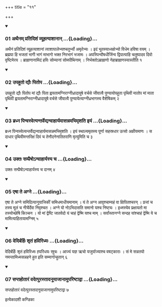 +++
title = "११"

+++

<div class="js_include" includetitle="true" newlevelforh1="3" unfilled="" url="/vedAH_yajuH/taittirIyam/sUtram/ApastambaH/shrautam/vishvAsa-prastutiH/04/11/01_athainam_pratidishaM_vyUhatyAshAnAn.md">
<details open><summary><h3>01 अथैनम् प्रतिदिशं व्यूहत्याशानान् ...{Loading}...</h3></summary>

अथैनं प्रतिदिशं व्यूहत्याशानां त्वाशापालेभ्यश्चतुर्भ्यो अमृतेभ्यः । इदं भूतस्याध्यक्षेभ्यो विधेम हविषा वयम् । ब्रह्मपा हि भजतां भागी भागं माभागो भक्त निरभागं भजामः । अपस्पिन्वौषधीर्जिन्व द्विपात्पाहि चतुष्पादव दिवो वृष्टिमेरय । ब्राह्मणानामिदं हविः सोम्यानां सोमपीथिनाम् । निर्भक्तोऽब्राह्मणो नेहाब्राह्मणस्यास्तीति १
</details>
</div>

<div class="js_include collapsed" newlevelforh1="4" title="सर्वाष् टीकाः" url="/vedAH_yajuH/taittirIyam/sUtram/ApastambaH/shrautam/sarvASh_TIkAH/04/11/01_athainam_pratidishaM_vyUhatyAshAnAn.md"> </div>



<div class="js_include collapsed" newlevelforh1="4" title="मूलम्" url="/vedAH_yajuH/taittirIyam/sUtram/ApastambaH/shrautam/mUlam/04/11/01_athainam_pratidishaM_vyUhatyAshAnAn.md"> </div>


<div class="js_include" includetitle="true" newlevelforh1="3" unfilled="" url="/vedAH_yajuH/taittirIyam/sUtram/ApastambaH/shrautam/vishvAsa-prastutiH/04/11/02_upahUto_dyauH_pitopa.md">
<details open><summary><h3>02 उपहूतो द्यौः पितोप ...{Loading}...</h3></summary>

उपहूतो द्यौः पितोप मां द्यौः पिता ह्वयतामग्निराग्नीध्रादायुषे वर्चसे जीवात्वै पुण्यायोपहूता पृथिवी मातोप मां माता पृथिवी ह्वयतामग्निराग्नीध्रादायुषे वर्चसे जीवात्वै पुण्यायेत्याग्नीध्रभागस्य वैशेषिकम् २
</details>
</div>

<div class="js_include collapsed" newlevelforh1="4" title="सर्वाष् टीकाः" url="/vedAH_yajuH/taittirIyam/sUtram/ApastambaH/shrautam/sarvASh_TIkAH/04/11/02_upahUto_dyauH_pitopa.md"> </div>



<div class="js_include collapsed" newlevelforh1="4" title="मूलम्" url="/vedAH_yajuH/taittirIyam/sUtram/ApastambaH/shrautam/mUlam/04/11/02_upahUto_dyauH_pitopa.md"> </div>


<div class="js_include" includetitle="true" newlevelforh1="3" unfilled="" url="/vedAH_yajuH/taittirIyam/sUtram/ApastambaH/shrautam/vishvAsa-prastutiH/04/11/03_bradhna_pinvasvetyantarvedyanvAhAryamAsannamabhimRshati_iyaM.md">
<details open><summary><h3>03 ब्रध्न पिन्वस्वेत्यन्तर्वेद्यन्वाहार्यमासन्नमभिमृशति इयं ...{Loading}...</h3></summary>

ब्रध्न पिन्वस्वेत्यन्तर्वेद्यन्वाहार्यमासन्नमभिमृशति । इयं स्थाल्यमृतस्य पूर्णा सहस्रधार उत्सो अक्षीयमाणः । स दाधार पृथिवीमन्तरिक्षं दिवं च तेनौदनेनातितराणि मृत्युमिति च ३
</details>
</div>

<div class="js_include collapsed" newlevelforh1="4" title="सर्वाष् टीकाः" url="/vedAH_yajuH/taittirIyam/sUtram/ApastambaH/shrautam/sarvASh_TIkAH/04/11/03_bradhna_pinvasvetyantarvedyanvAhAryamAsannamabhimRshati_iyaM.md"> </div>



<div class="js_include collapsed" newlevelforh1="4" title="मूलम्" url="/vedAH_yajuH/taittirIyam/sUtram/ApastambaH/shrautam/mUlam/04/11/03_bradhna_pinvasvetyantarvedyanvAhAryamAsannamabhimRshati_iyaM.md"> </div>


<div class="js_include" includetitle="true" newlevelforh1="3" unfilled="" url="/vedAH_yajuH/taittirIyam/sUtram/ApastambaH/shrautam/vishvAsa-prastutiH/04/11/04_uktaH_sampraiSho-nvAhAryasya_cha.md">
<details open><summary><h3>04 उक्तः सम्प्रैषोऽन्वाहार्यस्य च ...{Loading}...</h3></summary>

उक्तः सम्प्रैषोऽन्वाहार्यस्य च दानम् ४
</details>
</div>

<div class="js_include collapsed" newlevelforh1="4" title="सर्वाष् टीकाः" url="/vedAH_yajuH/taittirIyam/sUtram/ApastambaH/shrautam/sarvASh_TIkAH/04/11/04_uktaH_sampraiSho-nvAhAryasya_cha.md"> </div>



<div class="js_include collapsed" newlevelforh1="4" title="मूलम्" url="/vedAH_yajuH/taittirIyam/sUtram/ApastambaH/shrautam/mUlam/04/11/04_uktaH_sampraiSho-nvAhAryasya_cha.md"> </div>


<div class="js_include" includetitle="true" newlevelforh1="3" unfilled="" url="/vedAH_yajuH/taittirIyam/sUtram/ApastambaH/shrautam/vishvAsa-prastutiH/04/11/05_eShA_te_agne.md">
<details open><summary><h3>05 एषा ते अग्ने ...{Loading}...</h3></summary>

एषा ते अग्ने समिदित्यानूयाजिकीं समिधमाधीयमानाम् । यं ते अग्न आवृश्चाम्यहं वा क्षिपितश्चरन् । प्रजां च तस्य मूलं च नीचैर्देवा निवृश्चत । अग्ने यो नोऽभिदासति समानो यश्च निष्ट्यः । इध्मस्येव प्रक्षायतो मा तस्योच्छेषि किञ्चन । यो मां द्वेष्टि जातवेदो यं चाहं द्वेष्मि यश्च माम् । सर्वांस्तानग्ने सन्दह यांश्चाहं द्वेष्मि ये च मामित्याहितायामग्निम् ५
</details>
</div>

<div class="js_include collapsed" newlevelforh1="4" title="सर्वाष् टीकाः" url="/vedAH_yajuH/taittirIyam/sUtram/ApastambaH/shrautam/sarvASh_TIkAH/04/11/05_eShA_te_agne.md"> </div>



<div class="js_include collapsed" newlevelforh1="4" title="मूलम्" url="/vedAH_yajuH/taittirIyam/sUtram/ApastambaH/shrautam/mUlam/04/11/05_eShA_te_agne.md"> </div>


<div class="js_include" includetitle="true" newlevelforh1="3" unfilled="" url="/vedAH_yajuH/taittirIyam/sUtram/ApastambaH/shrautam/vishvAsa-prastutiH/04/11/06_vedirbarhiH_shRtaM_haviridhmaH.md">
<details open><summary><h3>06 वेदिर्बर्हिः शृतं हविरिध्मः ...{Loading}...</h3></summary>

वेदिर्बर्हिः शृतं हविरिध्मः ह्परिधयः स्रुचः । आज्यं यज्ञ ऋचो यजुर्याज्याश्च वषट्काराः । सं मे सन्नतयो नमन्तामिध्मसन्नहने हुत इति सम्मार्गान्हुतान् ६
</details>
</div>

<div class="js_include collapsed" newlevelforh1="4" title="सर्वाष् टीकाः" url="/vedAH_yajuH/taittirIyam/sUtram/ApastambaH/shrautam/sarvASh_TIkAH/04/11/06_vedirbarhiH_shRtaM_haviridhmaH.md"> </div>



<div class="js_include collapsed" newlevelforh1="4" title="मूलम्" url="/vedAH_yajuH/taittirIyam/sUtram/ApastambaH/shrautam/mUlam/04/11/06_vedirbarhiH_shRtaM_haviridhmaH.md"> </div>


<div class="js_include" includetitle="true" newlevelforh1="3" unfilled="" url="/vedAH_yajuH/taittirIyam/sUtram/ApastambaH/shrautam/vishvAsa-prastutiH/04/11/07_saptahotAraM_vadetpurastAdanUyAjAnAmupariShTAdvA.md">
<details open><summary><h3>07 सप्तहोतारं वदेत्पुरस्तादनूयाजानामुपरिष्टाद्वा ...{Loading}...</h3></summary>

सप्तहोतारं वदेत्पुरस्तादनूयाजानामुपरिष्टाद्वा ७
</details>
</div>

<div class="js_include collapsed" newlevelforh1="4" title="सर्वाष् टीकाः" url="/vedAH_yajuH/taittirIyam/sUtram/ApastambaH/shrautam/sarvASh_TIkAH/04/11/07_saptahotAraM_vadetpurastAdanUyAjAnAmupariShTAdvA.md"> </div>



<div class="js_include collapsed" newlevelforh1="4" title="मूलम्" url="/vedAH_yajuH/taittirIyam/sUtram/ApastambaH/shrautam/mUlam/04/11/07_saptahotAraM_vadetpurastAdanUyAjAnAmupariShTAdvA.md"> </div>





  
इत्येकादशी कण्डिका 
